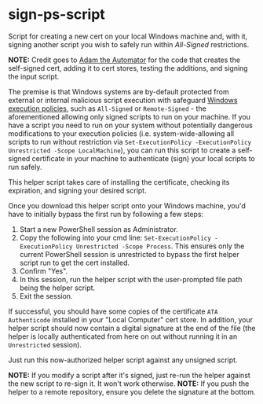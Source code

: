 # sign-ps-script
Script for creating a new cert on your local Windows machine and, with it, signing another script you wish to safely run within *All-Signed* restrictions. 

**NOTE:** Credit goes to <a href="https://adamtheautomator.com/how-to-sign-powershell-script/" target="_blank">Adam the Automator</a> for the code that creates the self-signed cert, adding it to cert stores, testing the additions, and signing the input script.  

The premise is that Windows systems are by-default protected from external or internal malicious script execution with safeguard <a href="https://learn.microsoft.com/en-us/powershell/module/microsoft.powershell.security/set-executionpolicy?view=powershell-7.3" target="_blank">Windows execution policies</a>, such as ```All-Signed``` or ```Remote-Signed``` - the aforementioned allowing only signed scripts to run on your machine. If you have a script you need to run on your system without potentially dangerous modifications to your execution policies (i.e. system-wide-allowing all scripts to run without restriction via ```Set-ExecutionPolicy -ExecutionPolicy Unrestricted -Scope LocalMachine```), you can run this script to create a self-signed certificate in your machine to authenticate (sign) your local scripts to run safely. 

This helper script takes care of installing the certificate, checking its expiration, and signing your desired script. 

Once you download this helper script onto your Windows machine, you'd have to initially bypass the first run by following a few steps: 
1. Start a new PowerShell session as Administrator. 
2. Copy the following into your cmd line: ```Set-ExecutionPolicy -ExecutionPolicy Unrestricted -Scope Process```. This ensures only the current PowerShell session is unrestricted to bypass the first helper script run to get the cert installed. 
3. Confirm "Yes". 
4. In this session, run the helper script with the user-prompted file path being the helper script. 
5. Exit the session. 

If successful, you should have some copies of the certificate ```ATA Authenticode``` installed in your "Local Computer" cert store. In addition, your helper script should now contain a digital signature at the end of the file (the helper is locally authenticated from here on out without running it in an ```Unrestricted``` session).

Just run this now-authorized helper script against any unsigned script. 

**NOTE:** If you modify a script after it's signed, just re-run the helper against the new script to re-sign it. It won't work otherwise. 
**NOTE:** If you push the helper to a remote repository, ensure you delete the signature at the bottom. 
